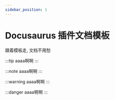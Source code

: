 ```yaml
---
sidebar_position: 1
---
```


# Docusaurus 插件文档模板

跟着模板走, 文档不用愁

:::tip
aaaa啊啊
:::

:::note
aaaa啊啊
:::

:::warning
aaaa啊啊
:::

:::danger
aaaa啊啊
:::

